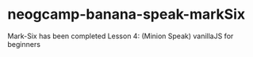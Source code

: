 # neogcamp-banana-speak-markSix
Mark-Six has been completed 
Lesson 4: (Minion Speak) vanillaJS for beginners
